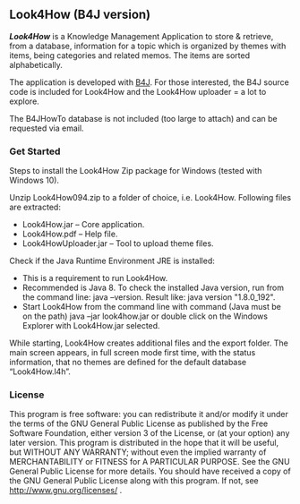 ## Look4How (B4J version)

***Look4How*** is a Knowledge Management Application to store & retrieve, from a database, information for a topic which is organized by themes with items, being categories and related memos. The items are sorted alphabetically.

The application is developed with [B4J](http://https://www.b4x.com/b4j.html).
For those interested, the B4J source code is included for Look4How and the Look4How uploader = a lot to explore.

The B4JHowTo database is not included (too large to attach) and can be requested via email.

### Get Started
Steps to install the Look4How Zip package for Windows (tested with Windows 10). 
 
Unzip Look4How094.zip to a folder of choice, i.e. Look4How.
Following files are extracted:
* Look4How.jar – Core application.
* Look4How.pdf – Help file.
* Look4HowUploader.jar – Tool to upload theme files.

Check if the Java Runtime Environment JRE is installed:
* This is a requirement to run Look4How.
* Recommended is Java 8. To check the installed Java version, run from the command line: java –version. Result like: java version "1.8.0_192".
* Start Look4How from the command line with command (Java must be on the path) java –jar look4how.jar or double click on the Windows Explorer with Look4How.jar selected.

While starting, Look4How creates additional files and the export folder.
The main screen appears, in full screen mode first time, with the status information, that no themes are defined for the default database “Look4How.l4h”. 

### License
This program is free software: you can redistribute it and/or modify it under the terms of the GNU General Public License as published by the Free Software Foundation, either version 3 of the License, or (at your option) any later version. This program is distributed in the hope that it will be useful, but WITHOUT ANY WARRANTY; without even the implied warranty of MERCHANTABILITY or FITNESS for A PARTICULAR PURPOSE.  See the GNU General Public License for more details. You should have received a copy of the GNU General Public License along with this program. If not, see http://www.gnu.org/licenses/ . 
 
